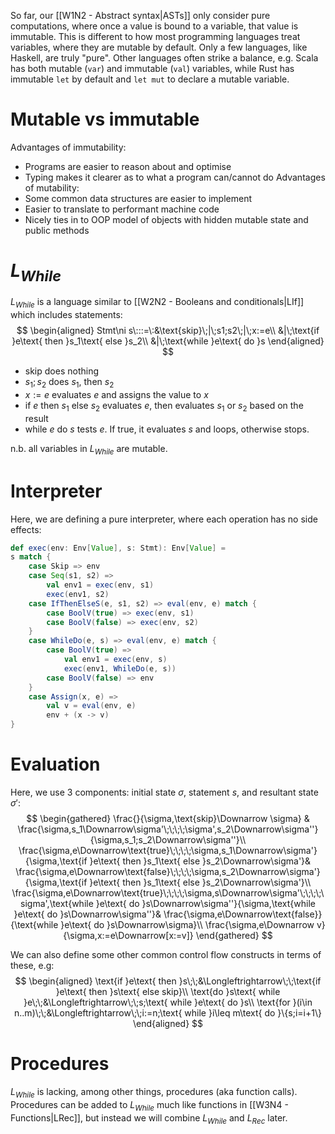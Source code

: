 So far, our [[W1N2 - Abstract syntax|ASTs]] only consider pure computations, where once a value is bound to a variable, that value is immutable.
This is different to how most programming languages treat variables, where they are mutable by default. Only a few languages, like Haskell, are truly "pure". Other languages often strike a balance, e.g. Scala has both mutable (`var`) and immutable (`val`) variables, while Rust has immutable `let` by default and `let mut` to declare a mutable variable.

# Mutable vs immutable
Advantages of immutability:
- Programs are easier to reason about and optimise
- Typing makes it clearer as to what a program can/cannot do
Advantages of mutability:
- Some common data structures are easier to implement
- Easier to translate to performant machine code
- Nicely ties in to OOP model of objects with hidden mutable state and public methods

# $L_{While}$
$L_{While}$ is a language similar to [[W2N2 - Booleans and conditionals|LIf]] which includes statements:
$$
\begin{aligned}
Stmt\ni s\:::=\:&\text{skip}\;|\;s1;s2\;|\;x:=e\\
&|\;\text{if }e\text{ then }s_1\text{ else }s_2\\
&|\;\text{while }e\text{ do }s
\end{aligned}
$$
- $\text{skip}$ does nothing
- $s_1;s_2$ does $s_1$, then $s_2$
- $x:=e$ evaluates $e$ and assigns the value to $x$
- $\text{if }e\text{ then }s_1\text{ else }s_2$ evaluates $e$, then evaluates $s_1$ or $s_2$ based on the result
- $\text{while }e\text{ do }s$ tests $e$. If true, it evaluates $s$ and loops, otherwise stops.

n.b. all variables in $L_{While}$ are mutable.

# Interpreter
Here, we are defining a pure interpreter, where each operation has no side effects:
```scala
def exec(env: Env[Value], s: Stmt): Env[Value] =
s match {
	case Skip => env
	case Seq(s1, s2) =>
		val env1 = exec(env, s1)
		exec(env1, s2)
	case IfThenElseS(e, s1, s2) => eval(env, e) match {
		case BoolV(true) => exec(env, s1)
		case BoolV(false) => exec(env, s2)
	}
	case WhileDo(e, s) => eval(env, e) match {
		case BoolV(true) =>
			val env1 = exec(env, s)
			exec(env1, WhileDo(e, s))
		case BoolV(false) => env
	}
	case Assign(x, e) => 
		val v = eval(env, e)
		env + (x -> v)
}
```

# Evaluation
Here, we use 3 components: initial state $\sigma$, statement $s$, and resultant state $\sigma'$:
$$
\begin{gathered}
\frac{}{\sigma,\text{skip}\Downarrow \sigma} & 
\frac{\sigma,s_1\Downarrow\sigma'\;\;\;\;\sigma',s_2\Downarrow\sigma''}{\sigma,s_1;s_2\Downarrow\sigma''}\\
\frac{\sigma,e\Downarrow\text{true}\;\;\;\;\sigma,s_1\Downarrow\sigma'}{\sigma,\text{if }e\text{ then }s_1\text{ else }s_2\Downarrow\sigma'}&
\frac{\sigma,e\Downarrow\text{false}\;\;\;\;\sigma,s_2\Downarrow\sigma'}{\sigma,\text{if }e\text{ then }s_1\text{ else }s_2\Downarrow\sigma'}\\
\frac{\sigma,e\Downarrow\text{true}\;\;\;\;\sigma,s\Downarrow\sigma'\;\;\;\;\sigma',\text{while }e\text{ do }s\Downarrow\sigma''}{\sigma,\text{while }e\text{ do }s\Downarrow\sigma''}&
\frac{\sigma,e\Downarrow\text{false}}{\text{while }e\text{ do }s\Downarrow\sigma}\\
\frac{\sigma,e\Downarrow v}{\sigma,x:=e\Downarrow[x:=v]}
\end{gathered}
$$

We can also define some other common control flow constructs in terms of these, e.g:
$$
\begin{aligned}
\text{if }e\text{ then }s\;\;&\Longleftrightarrow\;\;\text{if }e\text{ then }s\text{ else skip}\\
\text{do }s\text{ while }e\;\;&\Longleftrightarrow\;\;s;\text{ while }e\text{ do }s\\
\text{for }(i\in n..m)\;\;&\Longleftrightarrow\;\;i:=n;\text{ while }i\leq m\text{ do }\{s;i=i+1\}
\end{aligned}
$$
# Procedures
$L_{While}$ is lacking, among other things, procedures (aka function calls). Procedures can be added to $L_{While}$ much like functions in [[W3N4 - Functions|LRec]], but instead we will combine $L_{While}$ and $L_{Rec}$ later.